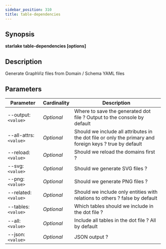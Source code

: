 ```yaml
---
sidebar_position: 310
title: table-dependencies
---
```



## Synopsis

**starlake table-dependencies [options]**

## Description
Generate GraphViz files from Domain / Schema YAML files

## Parameters

Parameter|Cardinality|Description
---|---|---
--output:`<value>`|*Optional*|Where to save the generated dot file ? Output to the console by default
--all-attrs:`<value>`|*Optional*|Should we include all attributes in the dot file or only the primary and foreign keys ? true by default
--reload:`<value>`|*Optional*|Should we reload the domains first ?
--svg:`<value>`|*Optional*|Should we generate SVG files ?
--png:`<value>`|*Optional*|Should we generate PNG files ?
--related:`<value>`|*Optional*|Should we include only entities with relations to others ? false by default
--tables:`<value>`|*Optional*|Which tables should we include in the dot file ?
--all:`<value>`|*Optional*|Include all tables in the dot file ? All by default
--json:`<value>`|*Optional*|JSON output ?

